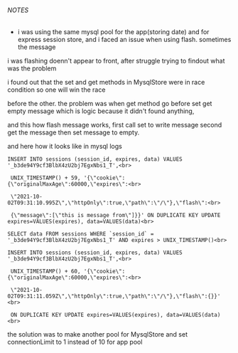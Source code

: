 ###### NOTES
- i was using the same mysql pool for the app(storing date) and for <br>
express session store, and i faced an issue when using flash. sometimes the message<br>

i was flashing doenn't appear to front, after struggle trying to findout what was the problem<br>

i found out that the set and get methods in MysqlStore were in race condition so one will win the race<br>

before the other. the problem was when get method go before set get empty message which is logic because it didn't found anything,<br>

and this how flash message works, first call set to write message second get the message then set message to empty.<br>

and here how it looks like in mysql logs<br>

```
INSERT INTO sessions (session_id, expires, data) VALUES '_b3de94Y9cf3BlbX4zU2bj7EgxNbs1_T',<br>

 UNIX_TIMESTAMP() + 59, '{\"cookie\":{\"originalMaxAge\":60000,\"expires\":<br>

 \"2021-10-02T09:31:10.995Z\",\"httpOnly\":true,\"path\":\"/\"},\"flash\":<br>

 {\"message\":[\"this is message from\"]}}' ON DUPLICATE KEY UPDATE expires=VALUES(expires), data=VALUES(data)<br>

SELECT data FROM sessions WHERE `session_id` = '_b3de94Y9cf3BlbX4zU2bj7EgxNbs1_T' AND expires > UNIX_TIMESTAMP()<br>

INSERT INTO sessions (session_id, expires, data) VALUES '_b3de94Y9cf3BlbX4zU2bj7EgxNbs1_T',<br>

 UNIX_TIMESTAMP() + 60, '{\"cookie\":{\"originalMaxAge\":60000,\"expires\":<br>

 \"2021-10-02T09:31:11.059Z\",\"httpOnly\":true,\"path\":\"/\"},\"flash\":{}}' <br>

 ON DUPLICATE KEY UPDATE expires=VALUES(expires), data=VALUES(data)<br>

```
the solution was to make another pool for MysqlStore and set connectionLimit to 1
instead of 10 for app pool 
